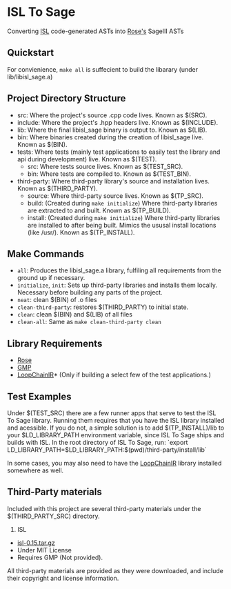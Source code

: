 # ISL To Sage
Converting [ISL]() code-generated ASTs into [Rose's](http://rosecompiler.org/ROSE_HTML_Reference/index.html) SageIII ASTs

## Quickstart
For convienience, `make all` is suffecient to build the libarary (under lib/libisl_sage.a)

## Project Directory Structure
* src: Where the project's source .cpp code lives. Known as $(SRC).
* include: Where the project's .hpp headers live. Known as $(INCLUDE).
* lib: Where the final libisl_sage binary is output to. Known as $(LIB).
* bin: Where binaries created during the creation of libisl_sage live. Known as $(BIN).
* tests: Where tests (mainly test applications to easily test the library and api during development) live. Known as $(TEST).
  + src: Where tests source lives. Known as $(TEST_SRC).
  + bin: Where tests are compiled to. Known as $(TEST_BIN).
* third-party: Where third-party library's source and installation lives. Known as $(THIRD_PARTY).
  + source: Where third-party source lives. Known as $(TP_SRC).
  + build: (Created during `make initialize`) Where third-party libraries are extracted to and built. Known as $(TP_BUILD).
  + install: (Created during `make initialize`) Where third-party libraries are installed to after being built. Mimics the ususal install locations (like /usr/). Known as $(TP_INSTALL).

## Make Commands
* `all`: Produces the libisl_sage.a library, fulfiling all requirements from the ground up if necessary.
* `initialize`, `init`: Sets up third-party libraries and installs them locally. Necessary before building any parts of the project.
* `neat`: clean $(BIN) of .o files
* `clean-third-party`: restores $(THIRD_PARTY) to initial state.
* `clean`: clean $(BIN) and $(LIB) of all files
* `clean-all`: Same as `make clean-third-party clean`

## Library Requirements
* [Rose](http://rosecompiler.org/ROSE_HTML_Reference/index.html)
* [GMP](https://gmplib.org/)
* [LoopChainIR](https://github.com/CompOpt4Apps/LoopChainIR)* (Only if building a select few of the test applications.)

## Test Examples
Under $(TEST_SRC) there are a few runner apps that serve to test the ISL To Sage library.
Running them requires that you have the ISL library installed and acessible.
If you do not, a simple solution is to add $(TP_INSTALL)/lib to your $LD_LIBRARY_PATH environment variable, since ISL To Sage ships and builds with ISL.
In the root directory of ISL To Sage, run: `export LD_LIBRARY_PATH=$LD_LIBRARY_PATH:$(pwd)/third-party/install/lib`

In some cases, you may also need to have the [LoopChainIR](https://github.com/CompOpt4Apps/LoopChainIR) library installed somewhere as well.

## Third-Party materials
Included with this project are several third-party materials under the
$(THIRD_PARTY_SRC) directory.

1. ISL
  + [isl-0.15.tar.gz](http://isl.gforge.inria.fr/isl-0.15.tar.gz)
  + Under MIT License
  + Requires GMP (Not provided).

All third-party materials are provided as they were downloaded, and include their copyright and license information.
